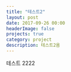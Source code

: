 ```yaml
---
title: "테스트2"
layout: post
date: 2017-09-26 00:00
headerImage: false
projects: true
category: project
description: 테스트2욤
---
```

테스트 2222
